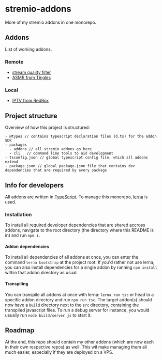 # stremio-addons
More of my stremio addons in one monorepo.

## Addons
List of working addons.

### Remote
* [stream quailty filter](packages/addons/stream-quality-filter)
* [ASMR from Tingles](packages/addons/asmr-from-tingles)

### Local
* [IPTV from RedBox](packages/addons/redbox-tv)

## Project structure
Overview of how this project is structured:
```
- @types // contains typescript declaration files (d.ts) for the addon SDK
- packages
  - addons // all stremio addons go here
  - cli   // command line tools to aid development
- tsconfig.json // global typescript config file, which all addons extend
- package.json // global package.json file that contains dev dependencies that are required by every package
```

## Info for developers
All addons are written in [TypeScript](https://www.typescriptlang.org/). To manage this monorepo, [lerna](https://lerna.js.org/) is used.

### Installation
To install all required developer dependencies that are shared accross addons, navigate to the root directory (the directory where this README is in) and run `npm i`. 

#### Addon dependencies
To install all dependencies of all addons at once, you can enter the command `lerna bootstrap` at the project root.
If you'd rather not use lerna, you can also install dependencies for a single addon by running `npm install` within that addon directory as usual.

#### Transpiling
You can transpile all addons at once with lerna: `lerna run tsc` or head to a specific addon directory and run `npm run tsc`.
The target addon(s) should now have a `build` directory next to the `src` directory, containing the transpiled javascript files. To run a debug server for instance, you would usually run `node build/server.js` to start it. 

## Roadmap
At the end, this repo should contain my other addons (which are now each in their own respective repos) as well. This wil make managing them all much easier, especially if they are deployed on a VPS.